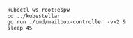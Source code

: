 <!--mailbox-controller-process-start-start-->
```shell
kubectl ws root:espw
cd ../kubestellar
go run ./cmd/mailbox-controller -v=2 &
sleep 45
```
<!--mailbox-controller-process-start-end-->